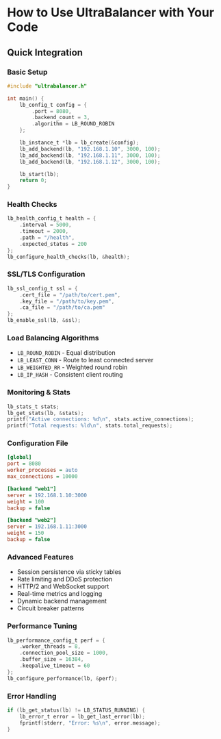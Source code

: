 # How to Use UltraBalancer with Your Code

## Quick Integration

### Basic Setup
```c
#include "ultrabalancer.h"

int main() {
    lb_config_t config = {
        .port = 8080,
        .backend_count = 3,
        .algorithm = LB_ROUND_ROBIN
    };

    lb_instance_t *lb = lb_create(&config);
    lb_add_backend(lb, "192.168.1.10", 3000, 100);
    lb_add_backend(lb, "192.168.1.11", 3000, 100);
    lb_add_backend(lb, "192.168.1.12", 3000, 100);

    lb_start(lb);
    return 0;
}
```

### Health Checks
```c
lb_health_config_t health = {
    .interval = 5000,
    .timeout = 2000,
    .path = "/health",
    .expected_status = 200
};
lb_configure_health_checks(lb, &health);
```

### SSL/TLS Configuration
```c
lb_ssl_config_t ssl = {
    .cert_file = "/path/to/cert.pem",
    .key_file = "/path/to/key.pem",
    .ca_file = "/path/to/ca.pem"
};
lb_enable_ssl(lb, &ssl);
```

### Load Balancing Algorithms
- `LB_ROUND_ROBIN` - Equal distribution
- `LB_LEAST_CONN` - Route to least connected server
- `LB_WEIGHTED_RR` - Weighted round robin
- `LB_IP_HASH` - Consistent client routing

### Monitoring & Stats
```c
lb_stats_t stats;
lb_get_stats(lb, &stats);
printf("Active connections: %d\n", stats.active_connections);
printf("Total requests: %ld\n", stats.total_requests);
```

### Configuration File
```ini
[global]
port = 8080
worker_processes = auto
max_connections = 10000

[backend "web1"]
server = 192.168.1.10:3000
weight = 100
backup = false

[backend "web2"]
server = 192.168.1.11:3000
weight = 150
backup = false
```

### Advanced Features
- Session persistence via sticky tables
- Rate limiting and DDoS protection
- HTTP/2 and WebSocket support
- Real-time metrics and logging
- Dynamic backend management
- Circuit breaker patterns

### Performance Tuning
```c
lb_performance_config_t perf = {
    .worker_threads = 8,
    .connection_pool_size = 1000,
    .buffer_size = 16384,
    .keepalive_timeout = 60
};
lb_configure_performance(lb, &perf);
```

### Error Handling
```c
if (lb_get_status(lb) != LB_STATUS_RUNNING) {
    lb_error_t error = lb_get_last_error(lb);
    fprintf(stderr, "Error: %s\n", error.message);
}
```